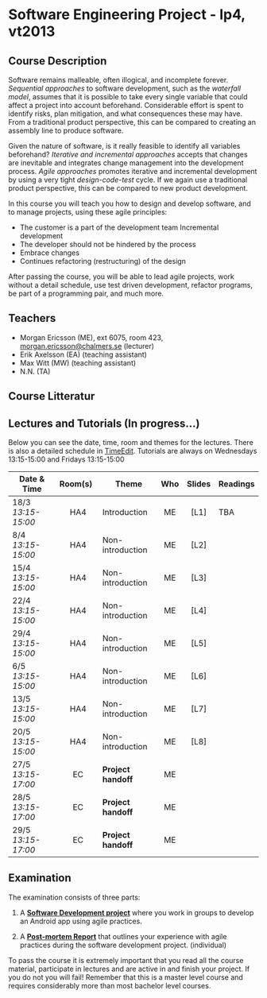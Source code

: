 # Software Engineering Project - lp4, vt2013
## Course Description
Software remains malleable, often illogical, and incomplete forever. *Sequential approaches* to software development, such as the *waterfall model*, assumes that it is possible to take every single variable that could affect a project into account beforehand. Considerable effort is spent to identify risks, plan mitigation, and what consequences these may have. From a traditional product perspective, this can be compared to creating an assembly line to produce software.

Given the nature of software, is it really feasible to identify all variables beforehand? *Iterative and incremental approaches* accepts that changes are inevitable and integrates change management into the development process. *Agile approaches* promotes iterative and incremental development by using a very tight *design-code-test* cycle. If we again use a traditional product perspective, this can be compared to new product development.

In this course you will teach you how to design and develop software, and to manage projects, using these agile principles:

- The customer is a part of the development team Incremental development 
- The developer should not be hindered by the process 
- Embrace changes 
- Continues refactoring (restructuring) of the design
 
After passing the course, you will be able to lead agile projects, work without a detail schedule, use test driven development, refactor programs, be part of a programming pair, and much more. 

## Teachers

- Morgan Ericsson (ME), ext 6075, room 423, morgan.ericsson@chalmers.se (lecturer)
- Erik Axelsson (EA) (teaching assistant)
- Max Witt (MW) (teaching assistant)
- N.N. (TA)

## Course Litteratur

## Lectures and Tutorials (In progress…)

Below you can see the date, time, room and themes for the lectures. There is also a detailed schedule in [TimeEdit]. Tutorials are always on Wednesdays 13:15-15:00 and Fridays 13:15-15:00

| Date & Time | Room(s) | Theme |Who | Slides | Readings | 
|  ------	| :----:	| ------	| :------: |  :------: | :------ |  
| 18/3 *13:15-15:00* | HA4 | Introduction | ME | [L1] | TBA |  
| 8/4 *13:15-15:00* | HA4 | Non-introduction | ME | [L2] |  |  
| 15/4 *13:15-15:00* | HA4 | Non-introduction | ME | [L3] |  |  
| 22/4 *13:15-15:00* | HA4 | Non-introduction | ME | [L4] |  |  
| 29/4 *13:15-15:00* | HA4 | Non-introduction | ME | [L5] |  |  
| 6/5 *13:15-15:00* | HA4 | Non-introduction | ME | [L6] |  |  
| 13/5 *13:15-15:00* | HA4 | Non-introduction | ME | [L7] |  |  
| 20/5 *13:15-15:00* | HA4 | Non-introduction | ME | [L8] |  |  
| 27/5 *13:15-17:00* | EC | **Project handoff** | ME | |
| 28/5 *13:15-17:00* | EC | **Project handoff** | ME | |
| 29/5 *13:15-17:00* | EC | **Project handoff** | ME | |

 
[timeedit]: http://web.timeedit.se/chalmers_se/db1/public/r.html?sid=3&h=t&p=0.days%2C20130607.x&objects=201062.182&ox=0&types=0&fe=0

## Examination
The examination consists of three parts:

1. A **[Software Development project][SDP]** where you work in groups to develop an Android  app using agile practices.

2. A  **[Post-mortem Report][PMR]** that outlines your experience with agile practices during the software development project. (individual)

To pass the course it is extremely important that you read all the course material, participate in lectures and are active in and finish your project. If you do not you will fail! Remember that this is a master level course and requires considerably more than most bachelor level courses.

[PMR]: http://lalala.com
[SDP]: http://lalala.com

